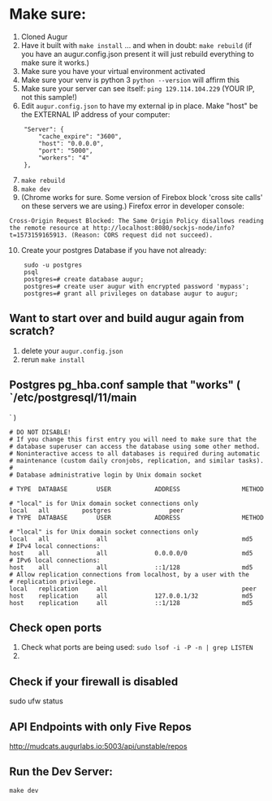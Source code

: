 # Make sure: 
1. Cloned Augur
2. Have it built with `make install` ... and when in doubt: `make rebuild` (if you have an augur.config.json present it will just rebuild everything to make sure it works.)
3. Make sure you have your virtual environment activated
4. Make sure your venv is python 3 `python --version` will affirm this
5. Make sure your server can see itself: `ping 129.114.104.229` (YOUR IP, not this sample!)
6. Edit `augur.config.json` to have my external ip in place. Make "host" be the EXTERNAL IP address of your computer:
```
    "Server": {
        "cache_expire": "3600",
        "host": "0.0.0.0",
        "port": "5000",
        "workers": "4"
    },
```
7. `make rebuild`
8. `make dev`
9. (Chrome works for sure. Some version of Firebox block 'cross site calls' on these servers we are using.) Firefox error in developer console: 
```
Cross-Origin Request Blocked: The Same Origin Policy disallows reading the remote resource at http://localhost:8080/sockjs-node/info?t=1573159165913. (Reason: CORS request did not succeed).
```
10. Create your postgres Database if you have not already: 
```
    sudo -u postgres 
    psql
    postgres=# create database augur;
    postgres=# create user augur with encrypted password 'mypass';
    postgres=# grant all privileges on database augur to augur;
```

## Want to start over and build augur again from scratch?
1. delete your `augur.config.json`
2. rerun `make install`


## Postgres pg_hba.conf sample that "works" ( `/etc/postgresql/11/main
` )
```
# DO NOT DISABLE!
# If you change this first entry you will need to make sure that the
# database superuser can access the database using some other method.
# Noninteractive access to all databases is required during automatic
# maintenance (custom daily cronjobs, replication, and similar tasks).
#
# Database administrative login by Unix domain socket

# TYPE  DATABASE        USER            ADDRESS                 METHOD

# "local" is for Unix domain socket connections only
local   all         postgres                peer
# TYPE  DATABASE        USER            ADDRESS                 METHOD

# "local" is for Unix domain socket connections only
local   all             all                                     md5 
# IPv4 local connections:
host    all             all             0.0.0.0/0               md5 
# IPv6 local connections:
host    all             all             ::1/128                 md5
# Allow replication connections from localhost, by a user with the
# replication privilege.
local   replication     all                                     peer
host    replication     all             127.0.0.1/32            md5
host    replication     all             ::1/128                 md5
```

## Check open ports
1. Check what ports are being used: `sudo lsof -i -P -n | grep LISTEN`
2. 


## Check if your firewall is disabled
sudo ufw status

## API Endpoints with only Five Repos
http://mudcats.augurlabs.io:5003/api/unstable/repos

## Run the Dev Server: 
`make dev`
